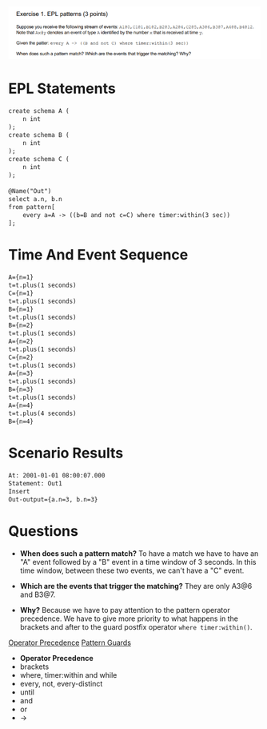 ![ExerciseText_N1](ExerciseText_N1.png)
# EPL Statements

```
create schema A (
	n int
);
create schema B (
	n int
);
create schema C (
	n int
);

@Name("Out")
select a.n, b.n
from pattern[
	every a=A -> ((b=B and not c=C) where timer:within(3 sec))
];
```

# Time And Event Sequence

```
A={n=1}
t=t.plus(1 seconds)
C={n=1}
t=t.plus(1 seconds)
B={n=1}
t=t.plus(1 seconds)
B={n=2}
t=t.plus(1 seconds)
A={n=2}
t=t.plus(1 seconds)
C={n=2}
t=t.plus(1 seconds)
A={n=3}
t=t.plus(1 seconds)
B={n=3}
t=t.plus(1 seconds)
A={n=4}
t=t.plus(4 seconds)
B={n=4}
```

# Scenario Results

```
At: 2001-01-01 08:00:07.000
Statement: Out1
Insert
Out-output={a.n=3, b.n=3}
```

# Questions

- **When does such a pattern match?**
To have a match we have to have an "A" event followed by a "B" event in a time window of 3 seconds.
In this time window, between these two events, we can't have a "C" event.

- **Which are the events that trigger the matching?**
They are only A3@6 and B3@7.

- **Why?**
Because we have to pay attention to the pattern operator precedence. 
We have to give more priority to what happens in the brackets and after to the guard postfix operator `where timer:within()`.

[Operator Precedence](http://esper.espertech.com/release-5.4.0/esper-reference/html/event_patterns.html#pattern-op-precedence)
[Pattern Guards](http://esper.espertech.com/release-5.4.0/esper-reference/html/event_patterns.html#pattern-guards)

- **Operator Precedence**
 - brackets
 - where, timer:within and while 
 - every, not, every-distinct
 - until
 - and
 - or
 - ->